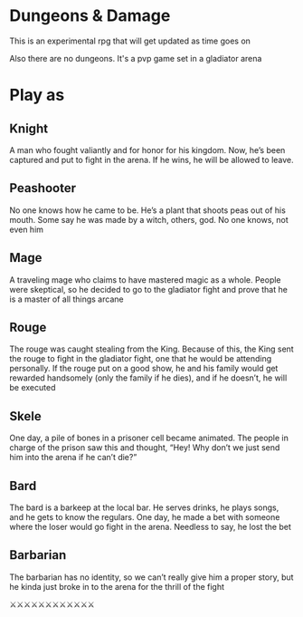# Dungeons & Damage
<p>This is an experimental rpg that will get updated as time goes on</p>
<p>Also there are no dungeons. It's a pvp game set in a gladiator arena</p>

# Play as
## Knight
<p>A man who fought valiantly and for honor for his kingdom. Now, he’s been captured and put to fight in the arena. If he wins, he will be allowed to leave.</p>

## Peashooter
<p>No one knows how he came to be. He’s a plant that shoots peas out of his mouth. Some say he was made by a witch, others, god. No one knows, not even him</p>

## Mage
<p>A traveling mage who claims to have mastered magic as a whole. People were skeptical, so he decided to go to the gladiator fight and prove that he is a master of all things arcane</p>

## Rouge
<p>The rouge was caught stealing from the King. Because of this, the King sent the rouge to fight in the gladiator fight, one that he would be attending personally. If the rouge put on a good show, he and his family would get rewarded handsomely (only the family if he dies), and if he doesn’t, he will be executed</p>

## Skele
<p>One day, a pile of bones in a prisoner cell became animated. The people in charge of the prison saw this and thought, “Hey! Why don’t we just send him into the arena if he can’t die?”</p>

## Bard
<p>The bard is a barkeep at the local bar. He serves drinks, he plays songs, and he gets to know the regulars. One day, he made a bet with someone where the loser would go fight in the arena. Needless to say, he lost the bet</p>

## Barbarian
<p>The barbarian has no identity, so we can’t really give him a proper story, but he kinda just broke in to the arena for the thrill of the fight</p>

<p>⚔️⚔️⚔️⚔️⚔️⚔️⚔️⚔️⚔️⚔️⚔️⚔️
